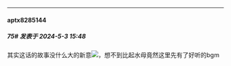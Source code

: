 ﻿
*****

####  aptx8285144  
##### 75#       发表于 2024-5-3 15:48

其实这话的故事没什么大的新意<img src="https://static.saraba1st.com/image/smiley/face2017/068.png" referrerpolicy="no-referrer">，想不到比起水母竟然这里先有了好听的bgm

